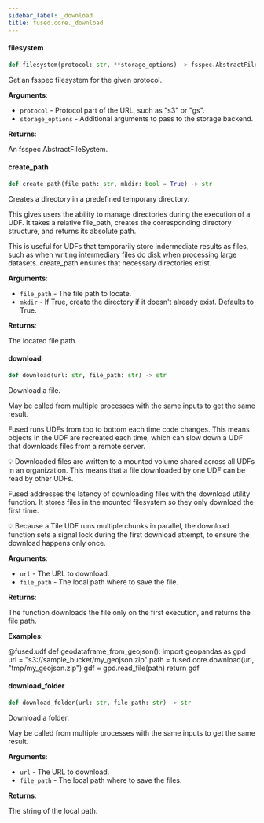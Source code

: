 ```yaml
---
sidebar_label: _download
title: fused.core._download
---
```


#### filesystem

```python
def filesystem(protocol: str, **storage_options) -> fsspec.AbstractFileSystem
```

Get an fsspec filesystem for the given protocol.

**Arguments**:

- `protocol` - Protocol part of the URL, such as &quot;s3&quot; or &quot;gs&quot;.
- `storage_options` - Additional arguments to pass to the storage backend.
  

**Returns**:

  An fsspec AbstractFileSystem.

#### create\_path

```python
def create_path(file_path: str, mkdir: bool = True) -> str
```

Creates a directory in a predefined temporary directory.

This gives users the ability to manage directories during the execution of a UDF. It takes a relative file_path, creates the corresponding directory structure, and returns its absolute path.

This is useful for UDFs that temporarily store indermediate results as files, such as when writing intermediary files do disk when processing large datasets. create_path ensures that necessary directories exist.

**Arguments**:

- `file_path` - The file path to locate.
- `mkdir` - If True, create the directory if it doesn&#x27;t already exist. Defaults to True.
  

**Returns**:

  The located file path.

#### download

```python
def download(url: str, file_path: str) -> str
```

Download a file.

May be called from multiple processes with the same inputs to get the same result.

Fused runs UDFs from top to bottom each time code changes. This means objects in the UDF are recreated each time, which can slow down a UDF that downloads files from a remote server.

💡 Downloaded files are written to a mounted volume shared across all UDFs in an organization. This means that a file downloaded by one UDF can be read by other UDFs.

Fused addresses the latency of downloading files with the download utility function. It stores files in the mounted filesystem so they only download the first time.

💡 Because a Tile UDF runs multiple chunks in parallel, the download function sets a signal lock during the first download attempt, to ensure the download happens only once.

**Arguments**:

- `url` - The URL to download.
- `file_path` - The local path where to save the file.
  

**Returns**:

  The function downloads the file only on the first execution, and returns the file path.
  

**Examples**:

  
  @fused.udf
  def geodataframe_from_geojson():
  import geopandas as gpd
  url = &quot;s3://sample_bucket/my_geojson.zip&quot;
  path = fused.core.download(url, &quot;tmp/my_geojson.zip&quot;)
  gdf = gpd.read_file(path)
  return gdf

#### download\_folder

```python
def download_folder(url: str, file_path: str) -> str
```

Download a folder.

May be called from multiple processes with the same inputs to get the same result.

**Arguments**:

- `url` - The URL to download.
- `file_path` - The local path where to save the files.
  

**Returns**:

  The string of the local path.

